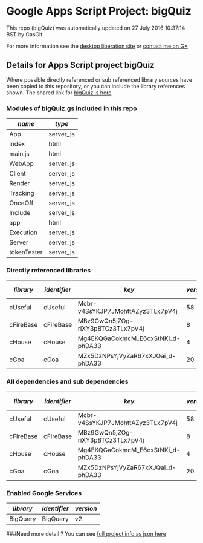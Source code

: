 # Google Apps Script Project: bigQuiz
This repo (bigQuiz) was automatically updated on 27 July 2016 10:37:14 BST by GasGit

For more information see the [desktop liberation site](http://ramblings.mcpher.com/Home/excelquirks/drivesdk/gettinggithubready "desktop liberation") or [contact me on G+](https://plus.google.com/+BruceMcpherson "Bruce McPherson - GDE")
## Details for Apps Script project bigQuiz
Where possible directly referenced or sub referenced library sources have been copied to this repository, or you can include the library references shown. 
The shared link for [bigQuiz is here](https://script.google.com/d/1IZ0Et_DhU1dsGNG090HlZ9FO0rwDM2mLOr8qh1w01GJa4px52y8rl_ls/edit?usp=sharing "open in the GAS IDE")

### Modules of bigQuiz.gs included in this repo
*name*|*type*
--- | --- 
App| server_js
index| html
main.js| html
WebApp| server_js
Client| server_js
Render| server_js
Tracking| server_js
OnceOff| server_js
Include| server_js
app| html
Execution| server_js
Server| server_js
tokenTester| server_js
### Directly referenced libraries
*library*|*identifier*|*key*|*version*|*dev mode*|*source*|
--- | --- | --- | --- | --- | --- 
cUseful| cUseful|Mcbr-v4SsYKJP7JMohttAZyz3TLx7pV4j|58|no|[here](libraries/cUseful "library source")
cFireBase| cFireBase|MBz9GwQn5jZOg-riXY3pBTCz3TLx7pV4j|8|no|[here](libraries/cFireBase "library source")
cHouse| cHouse|Mg4EKQGaCokmcM_E6oxStNKi_d-phDA33|4|no|[here](libraries/cHouse "library source")
cGoa| cGoa|MZx5DzNPsYjVyZaR67xXJQai_d-phDA33|20|no|[here](libraries/cGoa "library source")
### All dependencies and sub dependencies
*library*|*identifier*|*key*|*version*|*dev mode*|*source*|
--- | --- | --- | --- | --- | --- 
cUseful| cUseful|Mcbr-v4SsYKJP7JMohttAZyz3TLx7pV4j|58|no|[here](libraries/cUseful "library source")
cFireBase| cFireBase|MBz9GwQn5jZOg-riXY3pBTCz3TLx7pV4j|8|no|[here](libraries/cFireBase "library source")
cHouse| cHouse|Mg4EKQGaCokmcM_E6oxStNKi_d-phDA33|4|no|[here](libraries/cHouse "library source")
cGoa| cGoa|MZx5DzNPsYjVyZaR67xXJQai_d-phDA33|20|no|[here](libraries/cGoa "library source")
### Enabled Google Services
*library*|*identifier*|*version*
--- | --- | --- 
BigQuery| BigQuery|v2
###Need more detail ?
You can see [full project info as json here](info.json)
